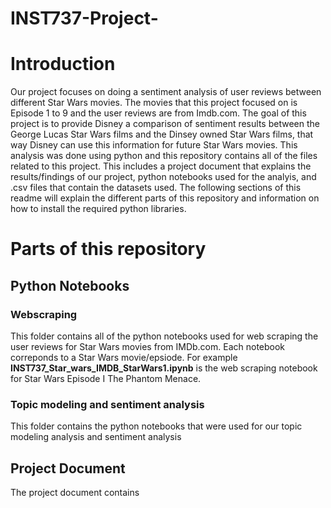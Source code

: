 # INST737-Project-

# Introduction 
Our project focuses on doing a sentiment analysis of user reviews between different Star Wars movies. The movies that this project focused on is Episode 1 to 9 and the user reviews are from Imdb.com. The goal of this project is to provide Disney a comparison of sentiment results between the George Lucas Star Wars films and the Dinsey owned Star Wars films, that way Disney can use this information for future Star Wars movies. This analysis was done using python and this repository contains all of the files related to this project. This includes a project document that explains the results/findings of our project, python notebooks used for the analyis, and .csv files that contain the datasets used. The following sections of this readme will explain the different parts of this repository and information on how to install the required python libraries. 

# Parts of this repository

## Python Notebooks

### Webscraping
This folder contains all of the python notebooks used for web scraping the user reviews for Star Wars movies from IMDb.com. Each notebook correponds to a Star Wars movie/epsiode. For example  **INST737_Star_wars_IMDB_StarWars1.ipynb** is the web scraping notebook for Star Wars Episode I The Phantom Menace.

### Topic modeling and sentiment analysis
This folder contains the python notebooks that were used for our topic modeling analysis and sentiment analysis 

## Project Document
The project document contains 
